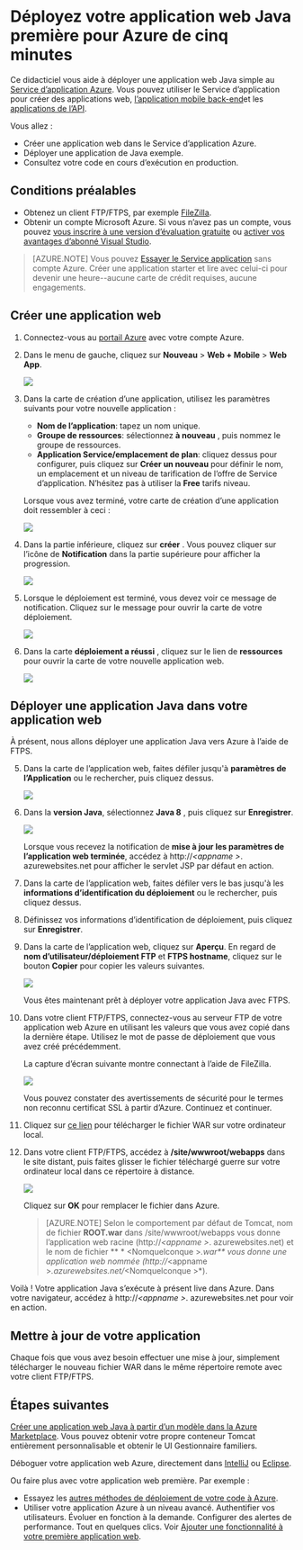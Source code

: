 <properties 
    pageTitle="Déployez votre application web Java première pour Azure de cinq minutes | Microsoft Azure" 
    description="Découvrez combien il est facile pour exécuter des applications web dans le Service d’application en déployant un exemple d’application. Lancer effectuant développement réel rapidement et consultez les résultats immédiatement." 
    services="app-service\web"
    documentationCenter=""
    authors="cephalin"
    manager="wpickett"
    editor=""
/>

<tags
    ms.service="app-service-web"
    ms.workload="web"
    ms.tgt_pltfrm="na"
    ms.devlang="na"
    ms.topic="hero-article"
    ms.date="10/13/2016" 
    ms.author="cephalin"
/>
    
# <a name="deploy-your-first-java-web-app-to-azure-in-five-minutes"></a>Déployez votre application web Java première pour Azure de cinq minutes

Ce didacticiel vous aide à déployer une application web Java simple au [Service d’application Azure](../app-service/app-service-value-prop-what-is.md).
Vous pouvez utiliser le Service d’application pour créer des applications web, [l’application mobile back-end](/documentation/learning-paths/appservice-mobileapps/)et les [applications de l’API](../app-service-api/app-service-api-apps-why-best-platform.md).

Vous allez : 

- Créer une application web dans le Service d’application Azure.
- Déployer une application de Java exemple.
- Consultez votre code en cours d’exécution en production.

## <a name="prerequisites"></a>Conditions préalables

- Obtenez un client FTP/FTPS, par exemple [FileZilla](https://filezilla-project.org/).
- Obtenir un compte Microsoft Azure. Si vous n’avez pas un compte, vous pouvez [vous inscrire à une version d’évaluation gratuite](/pricing/free-trial/?WT.mc_id=A261C142F) ou [activer vos avantages d’abonné Visual Studio](/pricing/member-offers/msdn-benefits-details/?WT.mc_id=A261C142F).

>[AZURE.NOTE] Vous pouvez [Essayer le Service application](http://go.microsoft.com/fwlink/?LinkId=523751) sans compte Azure. Créer une application starter et lire avec celui-ci pour devenir une heure--aucune carte de crédit requises, aucune engagements.

<a name="create"></a>
## <a name="create-a-web-app"></a>Créer une application web

1. Connectez-vous au [portail Azure](https://portal.azure.com) avec votre compte Azure.

2. Dans le menu de gauche, cliquez sur **Nouveau** > **Web + Mobile** > **Web App**.

    ![](./media/app-service-web-get-started-languages/create-web-app-portal.png)

3. Dans la carte de création d’une application, utilisez les paramètres suivants pour votre nouvelle application :

    - **Nom de l’application**: tapez un nom unique.
    - **Groupe de ressources**: sélectionnez **à nouveau** , puis nommez le groupe de ressources.
    - **Application Service/emplacement de plan**: cliquez dessus pour configurer, puis cliquez sur **Créer un nouveau** pour définir le nom, un emplacement et un niveau de tarification de l’offre de Service d’application. N’hésitez pas à utiliser la **Free** tarifs niveau.

    Lorsque vous avez terminé, votre carte de création d’une application doit ressembler à ceci :

    ![](./media/app-service-web-get-started-languages/create-web-app-settings.png)

3. Dans la partie inférieure, cliquez sur **créer** . Vous pouvez cliquer sur l’icône de **Notification** dans la partie supérieure pour afficher la progression.

    ![](./media/app-service-web-get-started-languages/create-web-app-started.png)

4. Lorsque le déploiement est terminé, vous devez voir ce message de notification. Cliquez sur le message pour ouvrir la carte de votre déploiement.

    ![](./media/app-service-web-get-started-languages/create-web-app-finished.png)

5. Dans la carte **déploiement a réussi** , cliquez sur le lien de **ressources** pour ouvrir la carte de votre nouvelle application web.

    ![](./media/app-service-web-get-started-languages/create-web-app-resource.png)

## <a name="deploy-a-java-app-to-your-web-app"></a>Déployer une application Java dans votre application web

À présent, nous allons déployer une application Java vers Azure à l’aide de FTPS.

5. Dans la carte de l’application web, faites défiler jusqu'à **paramètres de l’Application** ou le rechercher, puis cliquez dessus. 

    ![](./media/app-service-web-get-started-languages/set-java-application-settings.png)

6. Dans la **version Java**, sélectionnez **Java 8** , puis cliquez sur **Enregistrer**.

    ![](./media/app-service-web-get-started-languages/set-java-application-settings.png)

    Lorsque vous recevez la notification de **mise à jour les paramètres de l’application web terminée**, accédez à http://*&lt;appname >*. azurewebsites.net pour afficher le servlet JSP par défaut en action.

7. Dans la carte de l’application web, faites défiler vers le bas jusqu'à les **informations d’identification du déploiement** ou le rechercher, puis cliquez dessus.

8. Définissez vos informations d’identification de déploiement, puis cliquez sur **Enregistrer**.

7. Dans la carte de l’application web, cliquez sur **Aperçu**. En regard de **nom d’utilisateur/déploiement FTP** et **FTPS hostname**, cliquez sur le bouton **Copier** pour copier les valeurs suivantes.

    ![](./media/app-service-web-get-started-languages/get-ftp-url.png)

    Vous êtes maintenant prêt à déployer votre application Java avec FTPS.

8. Dans votre client FTP/FTPS, connectez-vous au serveur FTP de votre application web Azure en utilisant les valeurs que vous avez copié dans la dernière étape. Utilisez le mot de passe de déploiement que vous avez créé précédemment.

    La capture d’écran suivante montre connectant à l’aide de FileZilla.

    ![](./media/app-service-web-get-started-languages/filezilla-login.png)

    Vous pouvez constater des avertissements de sécurité pour le termes non reconnu certificat SSL à partir d’Azure. Continuez et continuer.

9. Cliquez sur [ce lien](https://github.com/Azure-Samples/app-service-web-java-get-started/raw/master/webapps/ROOT.war) pour télécharger le fichier WAR sur votre ordinateur local.

9. Dans votre client FTP/FTPS, accédez à **/site/wwwroot/webapps** dans le site distant, puis faites glisser le fichier téléchargé guerre sur votre ordinateur local dans ce répertoire à distance.

    ![](./media/app-service-web-get-started-languages/transfer-war-file.png)

    Cliquez sur **OK** pour remplacer le fichier dans Azure.

    >[AZURE.NOTE] Selon le comportement par défaut de Tomcat, nom de fichier **ROOT.war** dans /site/wwwroot/webapps vous donne l’application web racine (http://*&lt;appname >*. azurewebsites.net) et le nom de fichier ** * &lt;Nomquelconque >*.war** vous donne une application web nommée (http://*&lt;appname >*.azurewebsites.net/*&lt;Nomquelconque >*).

Voilà ! Votre application Java s’exécute à présent live dans Azure. Dans votre navigateur, accédez à http://*&lt;appname >*. azurewebsites.net pour voir en action. 

## <a name="make-updates-to-your-app"></a>Mettre à jour de votre application

Chaque fois que vous avez besoin effectuer une mise à jour, simplement télécharger le nouveau fichier WAR dans le même répertoire remote avec votre client FTP/FTPS.

## <a name="next-steps"></a>Étapes suivantes

[Créer une application web Java à partir d’un modèle dans la Azure Marketplace](web-sites-java-get-started.md#marketplace). Vous pouvez obtenir votre propre conteneur Tomcat entièrement personnalisable et obtenir le UI Gestionnaire familiers. 

Déboguer votre application web Azure, directement dans [IntelliJ](app-service-web-debug-java-web-app-in-intellij.md) ou [Eclipse](app-service-web-debug-java-web-app-in-eclipse.md).

Ou faire plus avec votre application web première. Par exemple :

- Essayez les [autres méthodes de déploiement de votre code à Azure](../app-service-web/web-sites-deploy.md). 
- Utiliser votre application Azure à un niveau avancé. Authentifier vos utilisateurs. Évoluer en fonction à la demande. Configurer des alertes de performance. Tout en quelques clics. Voir [Ajouter une fonctionnalité à votre première application web](app-service-web-get-started-2.md).


